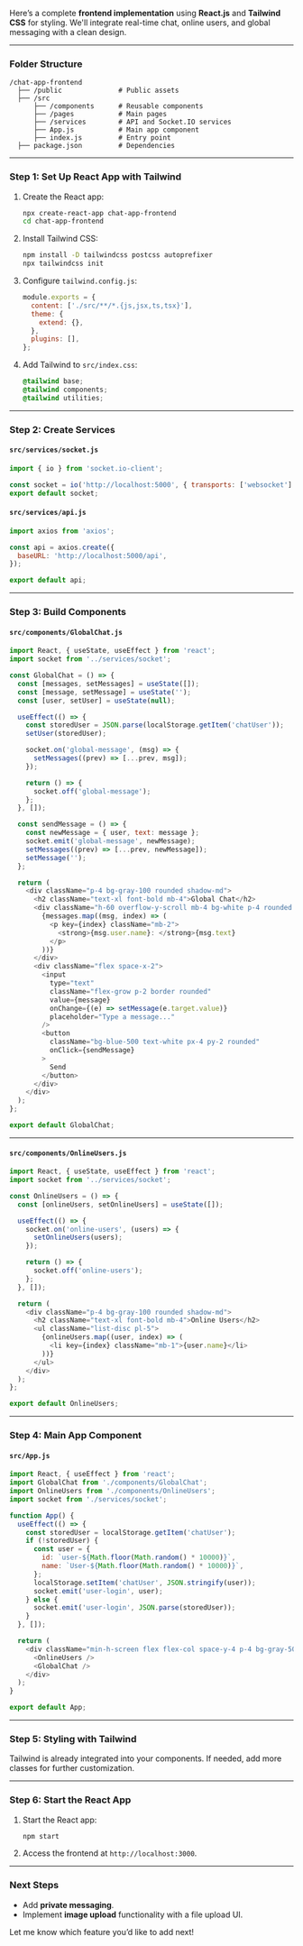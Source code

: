 Here’s a complete **frontend implementation** using **React.js** and **Tailwind CSS** for styling. We'll integrate real-time chat, online users, and global messaging with a clean design.

---

### **Folder Structure**
```
/chat-app-frontend
  ├── /public              # Public assets
  ├── /src
      ├── /components      # Reusable components
      ├── /pages           # Main pages
      ├── /services        # API and Socket.IO services
      ├── App.js           # Main app component
      ├── index.js         # Entry point
  ├── package.json         # Dependencies
```

---

### **Step 1: Set Up React App with Tailwind**
1. Create the React app:
   ```bash
   npx create-react-app chat-app-frontend
   cd chat-app-frontend
   ```

2. Install Tailwind CSS:
   ```bash
   npm install -D tailwindcss postcss autoprefixer
   npx tailwindcss init
   ```

3. Configure `tailwind.config.js`:
   ```javascript
   module.exports = {
     content: ['./src/**/*.{js,jsx,ts,tsx}'],
     theme: {
       extend: {},
     },
     plugins: [],
   };
   ```

4. Add Tailwind to `src/index.css`:
   ```css
   @tailwind base;
   @tailwind components;
   @tailwind utilities;
   ```

---

### **Step 2: Create Services**

#### `src/services/socket.js`
```javascript
import { io } from 'socket.io-client';

const socket = io('http://localhost:5000', { transports: ['websocket'] });
export default socket;
```

#### `src/services/api.js`
```javascript
import axios from 'axios';

const api = axios.create({
  baseURL: 'http://localhost:5000/api',
});

export default api;
```

---

### **Step 3: Build Components**

#### `src/components/GlobalChat.js`
```javascript
import React, { useState, useEffect } from 'react';
import socket from '../services/socket';

const GlobalChat = () => {
  const [messages, setMessages] = useState([]);
  const [message, setMessage] = useState('');
  const [user, setUser] = useState(null);

  useEffect(() => {
    const storedUser = JSON.parse(localStorage.getItem('chatUser'));
    setUser(storedUser);

    socket.on('global-message', (msg) => {
      setMessages((prev) => [...prev, msg]);
    });

    return () => {
      socket.off('global-message');
    };
  }, []);

  const sendMessage = () => {
    const newMessage = { user, text: message };
    socket.emit('global-message', newMessage);
    setMessages((prev) => [...prev, newMessage]);
    setMessage('');
  };

  return (
    <div className="p-4 bg-gray-100 rounded shadow-md">
      <h2 className="text-xl font-bold mb-4">Global Chat</h2>
      <div className="h-60 overflow-y-scroll mb-4 bg-white p-4 rounded shadow-inner">
        {messages.map((msg, index) => (
          <p key={index} className="mb-2">
            <strong>{msg.user.name}: </strong>{msg.text}
          </p>
        ))}
      </div>
      <div className="flex space-x-2">
        <input
          type="text"
          className="flex-grow p-2 border rounded"
          value={message}
          onChange={(e) => setMessage(e.target.value)}
          placeholder="Type a message..."
        />
        <button
          className="bg-blue-500 text-white px-4 py-2 rounded"
          onClick={sendMessage}
        >
          Send
        </button>
      </div>
    </div>
  );
};

export default GlobalChat;
```

---

#### `src/components/OnlineUsers.js`
```javascript
import React, { useState, useEffect } from 'react';
import socket from '../services/socket';

const OnlineUsers = () => {
  const [onlineUsers, setOnlineUsers] = useState([]);

  useEffect(() => {
    socket.on('online-users', (users) => {
      setOnlineUsers(users);
    });

    return () => {
      socket.off('online-users');
    };
  }, []);

  return (
    <div className="p-4 bg-gray-100 rounded shadow-md">
      <h2 className="text-xl font-bold mb-4">Online Users</h2>
      <ul className="list-disc pl-5">
        {onlineUsers.map((user, index) => (
          <li key={index} className="mb-1">{user.name}</li>
        ))}
      </ul>
    </div>
  );
};

export default OnlineUsers;
```

---

### **Step 4: Main App Component**

#### `src/App.js`
```javascript
import React, { useEffect } from 'react';
import GlobalChat from './components/GlobalChat';
import OnlineUsers from './components/OnlineUsers';
import socket from './services/socket';

function App() {
  useEffect(() => {
    const storedUser = localStorage.getItem('chatUser');
    if (!storedUser) {
      const user = {
        id: `user-${Math.floor(Math.random() * 10000)}`,
        name: `User-${Math.floor(Math.random() * 10000)}`,
      };
      localStorage.setItem('chatUser', JSON.stringify(user));
      socket.emit('user-login', user);
    } else {
      socket.emit('user-login', JSON.parse(storedUser));
    }
  }, []);

  return (
    <div className="min-h-screen flex flex-col space-y-4 p-4 bg-gray-50">
      <OnlineUsers />
      <GlobalChat />
    </div>
  );
}

export default App;
```

---

### **Step 5: Styling with Tailwind**
Tailwind is already integrated into your components. If needed, add more classes for further customization.

---

### **Step 6: Start the React App**
1. Start the React app:
   ```bash
   npm start
   ```

2. Access the frontend at `http://localhost:3000`.

---

### **Next Steps**
- Add **private messaging**.
- Implement **image upload** functionality with a file upload UI.

Let me know which feature you’d like to add next!